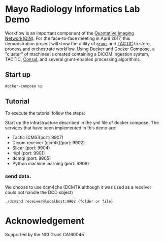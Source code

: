# Mayo Radiology Informatics Lab Demo

Workflow is an important component of the [Quantative Imaging Network(QIN)](https://imaging.cancer.gov/informatics/qin.htm).  For the face-to-face meeting in April 2017, this demonstration project will show the utility of [`grunt`](https://github.com/Mayo-QIN/grunt) and [TACTIC](https://github.com/Southpaw-TACTIC/TACTIC) to store, process and orchestrate workflow.  Using Docker and Docker Compose, a "cluster" of machines is created containing a DICOM ingestion system, TACTIC, [Consul](https://www.consul.io/), and several grunt-enabled processing algorithms.

## Start up

```bash
docker-compose up
```

## Tutorial

To execute the tutorial follow the steps:


Start up the infrastructure described in the yml file of docker compose. The services that have been implemented in this demo are:


- Tactic (CMS)(port: 9907)
- Dicom receiver (dcmtk)(port: 9902)
- Slicer (port: 9904)
- riipl (port: 9901)
- dcmqi (port: 9905)
- Python machine learning (port: 9908)

### send data.


We choose to use dcm4che (DCMTK although it was used as a receiver could not handle the DCO object)

```
./dcmsnd receiver@localhost:9902 {folder or file}
```



# Acknowledgement
Supported by the NCI Grant CA160045
